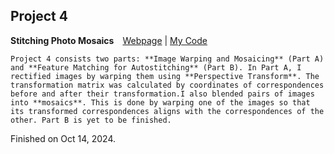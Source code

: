 ## Project 4

**Stitching Photo Mosaics**&emsp;[Webpage](https://davidpaulwei.github.io/cs180/proj4/) | [My Code](https://github.com/davidpaulwei/cs180/tree/main/proj4/code)    

    Project 4 consists two parts: **Image Warping and Mosaicing** (Part A) and **Feature Matching for Autostitching** (Part B). In Part A, I rectified images by warping them using **Perspective Transform**. The transformation matrix was calculated by coordinates of correspondences before and after their transformation.I also blended pairs of images into **mosaics**. This is done by warping one of the images so that its transformed correspondences aligns with the correspondences of the other. Part B is yet to be finished.

Finished on Oct 14, 2024.
